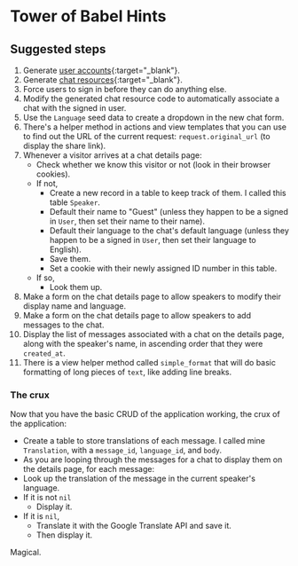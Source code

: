 # Tower of Babel Hints

## Suggested steps

 1. Generate [user accounts](https://chapters.firstdraft.com/chapters/773#a-special-sort-of-table-user-accounts){:target="_blank"}.
 2. Generate [chat resources](https://chapters.firstdraft.com/chapters/773#generating-a-resource){:target="_blank"}.
 3. Force users to sign in before they can do anything else.
 4. Modify the generated chat resource code to automatically associate a chat with the signed in user.
 5. Use the `Language` seed data to create a dropdown in the new chat form.
 6. There's a helper method in actions and view templates that you can use to find out the URL of the current request: `request.original_url` (to display the share link).
 7. Whenever a visitor arrives at a chat details page:
    - Check whether we know this visitor or not (look in their browser cookies).
    - If not,
        - Create a new record in a table to keep track of them. I called this table `Speaker`.
        - Default their name to "Guest" (unless they happen to be a signed in `User`, then set their name to their name).
        - Default their language to the chat's default language (unless they happen to be a signed in `User`, then set their language to English).
        - Save them.
        - Set a cookie with their newly assigned ID number in this table.
    - If so,
        - Look them up.
 8. Make a form on the chat details page to allow speakers to modify their display name and language.
 9. Make a form on the chat details page to allow speakers to add messages to the chat.
 10. Display the list of messages associated with a chat on the details page, along with the speaker's name, in ascending order that they were `created_at`.
 11. There is a view helper method called `simple_format` that will do basic formatting of long pieces of `text`, like adding line breaks.

### The crux

Now that you have the basic CRUD of the application working, the crux of the application:

 - Create a table to store translations of each message. I called mine `Translation`, with a `message_id`, `language_id`, and `body`.
 - As you are looping through the messages for a chat to display them on the details page, for each message:
 - Look up the translation of the message in the current speaker's language.
 - If it is not `nil`
    - Display it.
 - If it is `nil`,
    - Translate it with the Google Translate API and save it.
    - Then display it.

Magical.
